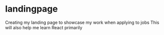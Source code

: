 # landingpage
Creating my landing page to showcase my work when applying to jobs
This will also help me learn React primarily

